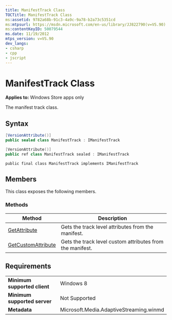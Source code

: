 ```yaml
---
title: ManifestTrack Class
TOCTitle: ManifestTrack Class
ms:assetid: 9782a68b-91c3-4a9c-9a78-b2a73c5351cd
ms:mtpsurl: https://msdn.microsoft.com/en-us/library/JJ822790(v=VS.90)
ms:contentKeyID: 50079544
ms.date: 11/19/2012
mtps_version: v=VS.90
dev_langs:
- csharp
- cpp
- jscript
---
```


# ManifestTrack Class

**Applies to:** Windows Store apps only

The manifest track class.

## Syntax

```csharp
[VersionAttribute()]
public sealed class ManifestTrack : IManifestTrack
```

```cpp
[VersionAttribute()]
public ref class ManifestTrack sealed : IManifestTrack
```

```jscript
public final class ManifestTrack implements IManifestTrack
```

## Members

This class exposes the following members.

### Methods

|Method|Description|
|--- |--- |
|[GetAttribute](manifesttrack-getattribute-method.md)|Gets the track level attributes from the manifest.|
|[GetCustomAttribute](manifesttrack-getcustomattribute-method.md)|Gets the track level custom attributes from the manifest.|


## Requirements

|||
|--- |--- |
|**Minimum supported client**|Windows 8|
|**Minimum supported server**|Not Supported|
|**Metadata**|Microsoft.Media.AdaptiveStreaming.winmd|

